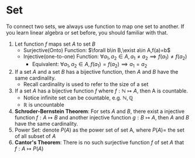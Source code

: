 # Set

To connect two sets, we always use function to map one set to another. If you learn linear algebra or set before, you should familiar with that.

1. Let function $f$ maps set $A$ to set $B$ 
   - Surjective(Onto) Function: $\forall b\in B,\exist a\in A,f(a)=b$
   - Injective(one-to-one) Function: $\forall a_1,a_2\in A,a_1\ne a_2\implies f(a_1)\ne f(a_2)$
     - Equivalent: $\forall a_1,a_2\in A,f(a_1)=f(a_2)\implies a_1=a_2$
2. If a set $A$ and a set $B$ has a bijective function, then $A$ and $B$ have the same cardinality.
   - Recall cardinality is used to refer to the size of a set
3. If a set $A$ has a bijective function $f$ where $f:\mathbb{N}\mapsto A$, then A is countable.
   - Notice infinite set can be countable, e.g. $\mathbb{N},\mathbb{Q}$
   - $\mathbb{R}$ is uncountable
4. **Schroder-Bernstein Theorem**: For sets $A$ and $B$, there exist a injective function $f:A\mapsto B$ and another injective function $g:B\mapsto A$, then $A$ and $B$ have the same cardinality.
5. Power Set: denote $P(A)$ as the power set of set A, where $P(A)=$ the set of all subset of $A$
6. **Cantor's Theorem**: There is no such surjective function $f$ of set $A$ that $f:A\mapsto P(A)$
